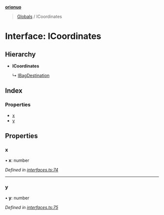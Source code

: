 **[orionuo](../README.md)**

> [Globals](../globals.md) / ICoordinates

# Interface: ICoordinates

## Hierarchy

* **ICoordinates**

  ↳ [IBagDestination](ibagdestination.md)

## Index

### Properties

* [x](icoordinates.md#x)
* [y](icoordinates.md#y)

## Properties

### x

•  **x**: number

*Defined in [interfaces.ts:74](https://github.com/msviha/orionuo/blob/bbe2852/src/interfaces.ts#L74)*

___

### y

•  **y**: number

*Defined in [interfaces.ts:75](https://github.com/msviha/orionuo/blob/bbe2852/src/interfaces.ts#L75)*
